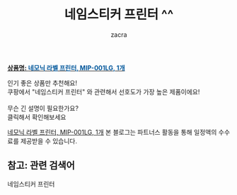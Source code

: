 ﻿---
layout: post
title:  "네임스티커 프린터 ^^"
author: zacra
categories: [ 아이템 ]
tags: [네임스티커 프린터]
image: https://static.coupangcdn.com/image/retail/images/2020/01/30/14/4/3a178047-97d7-4135-a5a0-44c6645b724f.jpg 
description: "쿠팡에서 네임스티커 프린터 관련 키워드로 가장 고객 선호도가 높은 제품이랍니다."
rating: 4.5
---

<a href="https://link.coupang.com/re/AFFSDP?lptag=AF8407795&pageKey=1230236889&itemId=2223361091&vendorItemId=70284627124&traceid=V0-153-f4d0d68c997a08df"><b>상품명: <font color='#01579B'>네모닉 라벨 프린터, MIP-001LG, 1개</font></b></a>

인기 좋은 상품만 추천해요!<br/>
쿠팡에서 "네임스티커 프린터" 와 관련해서 선호도가 가장 높은 제품이에요!<br/><br/>
무슨 긴 설명이 필요한가요?  
클릭해서 확인해보세요


<a href="https://link.coupang.com/re/AFFSDP?lptag=AF8407795&pageKey=1230236889&itemId=2223361091&vendorItemId=70284627124&traceid=V0-153-f4d0d68c997a08df">네모닉 라벨 프린터, MIP-001LG, 1개</a>
본 블로그는 파트너스 활동을 통해 일정액의 수수료를 제공받을 수 있습니다.

## 참고: 관련 검색어    
네임스티커 프린터